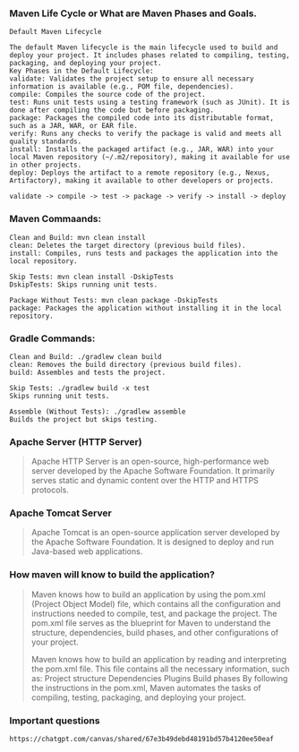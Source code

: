 ### Maven Life Cycle or What are Maven Phases and Goals.
```
Default Maven Lifecycle 

The default Maven lifecycle is the main lifecycle used to build and deploy your project. It includes phases related to compiling, testing, packaging, and deploying your project.
Key Phases in the Default Lifecycle:
validate: Validates the project setup to ensure all necessary information is available (e.g., POM file, dependencies).
compile: Compiles the source code of the project.
test: Runs unit tests using a testing framework (such as JUnit). It is done after compiling the code but before packaging.
package: Packages the compiled code into its distributable format, such as a JAR, WAR, or EAR file.
verify: Runs any checks to verify the package is valid and meets all quality standards.
install: Installs the packaged artifact (e.g., JAR, WAR) into your local Maven repository (~/.m2/repository), making it available for use in other projects.
deploy: Deploys the artifact to a remote repository (e.g., Nexus, Artifactory), making it available to other developers or projects.

validate -> compile -> test -> package -> verify -> install -> deploy
```

### Maven Commaands:
```
Clean and Build: mvn clean install
clean: Deletes the target directory (previous build files).
install: Compiles, runs tests and packages the application into the local repository.

Skip Tests: mvn clean install -DskipTests
DskipTests: Skips running unit tests.

Package Without Tests: mvn clean package -DskipTests
package: Packages the application without installing it in the local repository.
```

### Gradle Commands:
```
Clean and Build: ./gradlew clean build
clean: Removes the build directory (previous build files).
build: Assembles and tests the project.

Skip Tests: ./gradlew build -x test
Skips running unit tests.

Assemble (Without Tests): ./gradlew assemble
Builds the project but skips testing.
```

### Apache Server (HTTP Server)
>Apache HTTP Server is an open-source, high-performance web server developed by the Apache Software Foundation. It primarily serves static and dynamic content over the HTTP and HTTPS protocols.

### Apache Tomcat Server
>Apache Tomcat is an open-source application server developed by the Apache Software Foundation. It is designed to deploy and run Java-based web applications.

### How maven will know to build the application?
>Maven knows how to build an application by using the pom.xml (Project Object Model) file, which contains all the configuration and instructions needed to compile, test, and package the project. The pom.xml file serves as the blueprint for Maven to understand the structure, dependencies, build phases, and other configurations of your project.
>
>Maven knows how to build an application by reading and interpreting the pom.xml file. This file contains all the necessary information, such as:
>   Project structure
>   Dependencies
>   Plugins
>   Build phases
>By following the instructions in the pom.xml, Maven automates the tasks of compiling, testing, packaging, and deploying your project.

### Important questions
```
https://chatgpt.com/canvas/shared/67e3b49debd48191bd57b4120ee50eaf
```